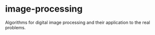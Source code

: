 # image-processing
Algorithms for digital image processing and their application to the real problems.
